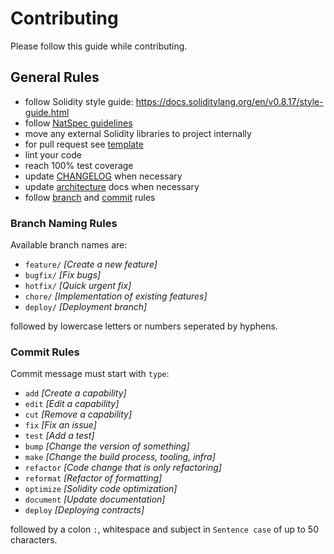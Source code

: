 # Contributing

Please follow this guide while contributing.

## General Rules

-   follow Solidity style guide: https://docs.soliditylang.org/en/v0.8.17/style-guide.html
-   follow [NatSpec guidelines](natspec_guidelines.md)
-   move any external Solidity libraries to project internally
-   for pull request see [template](pull_request_template.md)
-   lint your code
-   reach 100% test coverage
-   update [CHANGELOG](../CHANGELOG.md) when necessary
-   update [architecture](architecture.md) docs when necessary
-   follow [branch](#branch-naming-rules) and [commit](#commit-rules) rules

### Branch Naming Rules

Available branch names are:

-   `feature/` _[Create a new feature]_
-   `bugfix/` _[Fix bugs]_
-   `hotfix/` _[Quick urgent fix]_
-   `chore/` _[Implementation of existing features]_
-   `deploy/` _[Deployment branch]_

followed by lowercase letters or numbers seperated by hyphens.

### Commit Rules

Commit message must start with `type`:

-   `add` _[Create a capability]_
-   `edit` _[Edit a capability]_
-   `cut` _[Remove a capability]_
-   `fix` _[Fix an issue]_
-   `test` _[Add a test]_
-   `bump` _[Change the version of something]_
-   `make` _[Change the build process, tooling, infra]_
-   `refactor` _[Code change that is only refactoring]_
-   `reformat` _[Refactor of formatting]_
-   `optimize` _[Solidity code optimization]_
-   `document` _[Update documentation]_
-   `deploy` _[Deploying contracts]_

followed by a colon `:`, whitespace and subject in `Sentence case` of up to 50 characters.
